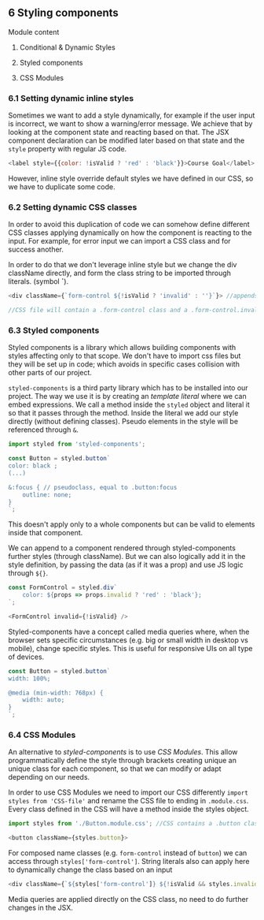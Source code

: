 ## 6 Styling components

Module content

1. Conditional & Dynamic Styles

1. Styled components

1. CSS Modules

### 6.1 Setting dynamic inline styles

Sometimes we want to add a style dynamically, for example if the user input is incorrect, we want to show a warning/error message. We achieve that by looking at the component state and reacting based on that. The JSX component declaration can be modified later based on that state and the ```style``` property with regular JS code.

```js
<label style={{color: !isValid ? 'red' : 'black'}}>Course Goal</label>
```

However, inline style override default styles we have defined in our CSS, so we have to duplicate some code.

### 6.2 Setting dynamic CSS classes

In order to avoid this duplication of code we can somehow define different CSS classes applying dynamically on how the component is reacting to the input. For example, for error input we can import a CSS class and for success another.

In order to do that we don't leverage inline style but we change the div className directly, and form the class string to be imported through literals. (symbol **`**).

```js
<div className={`form-control ${!isValid ? 'invalid' : ''}`}> //appends invalid if the state is set to isValid=false

//CSS file will contain a .form-control class and a .form-control.invalid class
```

### 6.3 Styled components

Styled components is a library which allows building components with styles affecting only to that scope. We don't have to import css files but they will be set up in code; which avoids in specific cases collision with other parts of our project.

```styled-components``` is a third party library which has to be installed into our project. The way we use it is by creating an *template literal* where we can embed expressions. We call a method inside the ```styled``` object and literal it so that it passes through the method. Inside the literal we add our style directly (without defining classes). Pseudo elements in the style will be referenced through ```&```.

```js
import styled from 'styled-components';

const Button = styled.button`
color: black ;
(...)

&:focus { // pseudoclass, equal to .button:focus
    outline: none;
}
`;
```

This doesn't apply only to a whole components but can be valid to elements inside that component.

We can append to a component rendered through styled-components further styles (through className). But we can also logically add it in the style definition, by passing the data (as if it was a prop) and use JS logic through ```${}```.

```js
const FormControl = styled.div`
    color: ${props => props.invalid ? 'red' : 'black'};
`;

<FormControl invalid={!isValid} />
```

Styled-components have a concept called media queries where, when the browser sets specific circumstances (e.g. big or small width in desktop vs mobile), change specific styles. This is useful for responsive UIs on all type of devices.

```js
const Button = styled.button`
width: 100%;

@media (min-width: 768px) {
    width: auto;
}
`;
```

### 6.4 CSS Modules

An alternative to *styled-components* is to use *CSS Modules*. This allow programmatically define the style through brackets creating unique an unique class for each component, so that we can modify or adapt depending on our needs.

In order to use CSS Modules we need to import our CSS differently ```import styles from 'CSS-file'``` and rename the CSS file to ending in ```.module.css```. Every class defined in the CSS will have a method inside the styles object.

```js
import styles from './Button.module.css'; //CSS contains a .button class

<button className={styles.button}>
```

For composed name classes (e.g. ```form-control``` instead of ```button```) we can access through ```styles['form-control']```. String literals also can apply here to dynamically change the class based on an input 

```js
<div className={`${styles['form-control']} ${!isValid && styles.invalid}`}>
```

Media queries are applied directly on the CSS class, no need to do further changes in the JSX.